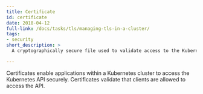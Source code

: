 ```yaml
---
title: Certificate
id: certificate
date: 2018-04-12
full-link: /docs/tasks/tls/managing-tls-in-a-cluster/
tags:
- security
short_description: >
  A cryptographically secure file used to validate access to the Kubernetes cluster.

---
```


Certificates enable applications within a Kubernetes cluster to access the Kubernetes API securely. Certificates validate that clients are allowed to access the API.


